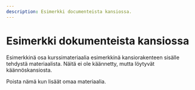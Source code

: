 ```yaml
---
description: Esimerkki documenteista kansiossa.
---
```


# Esimerkki dokumenteista kansiossa

Esimerkkinä osa kurssimateriaalia esimerkkinä kansiorakenteen sisälle tehdystä materiaalista. Näitä ei ole käännetty, mutta löytyvät käännöskansiosta.

Poista nämä kun lisäät omaa materiaalia.

